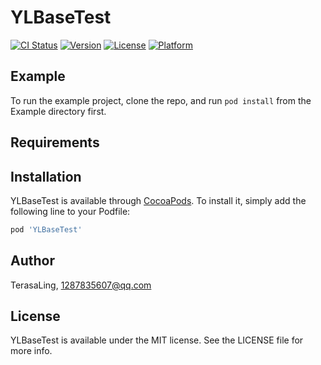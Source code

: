 # YLBaseTest

[![CI Status](https://img.shields.io/travis/TerasaLing/YLBaseTest.svg?style=flat)](https://travis-ci.org/TerasaLing/YLBaseTest)
[![Version](https://img.shields.io/cocoapods/v/YLBaseTest.svg?style=flat)](https://cocoapods.org/pods/YLBaseTest)
[![License](https://img.shields.io/cocoapods/l/YLBaseTest.svg?style=flat)](https://cocoapods.org/pods/YLBaseTest)
[![Platform](https://img.shields.io/cocoapods/p/YLBaseTest.svg?style=flat)](https://cocoapods.org/pods/YLBaseTest)

## Example

To run the example project, clone the repo, and run `pod install` from the Example directory first.

## Requirements

## Installation

YLBaseTest is available through [CocoaPods](https://cocoapods.org). To install
it, simply add the following line to your Podfile:

```ruby
pod 'YLBaseTest'
```

## Author

TerasaLing, 1287835607@qq.com

## License

YLBaseTest is available under the MIT license. See the LICENSE file for more info.
